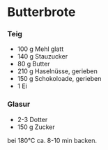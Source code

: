 # Butterbrote

### Teig

* 100 g Mehl glatt
* 140 g Stauzucker
* 80 g Butter
* 210 g Haselnüsse, gerieben
* 150 g Schokoloade, gerieben
* 1 Ei

### Glasur

* 2-3 Dotter
* 150 g Zucker

bei 180°C ca. 8-10 min backen.
